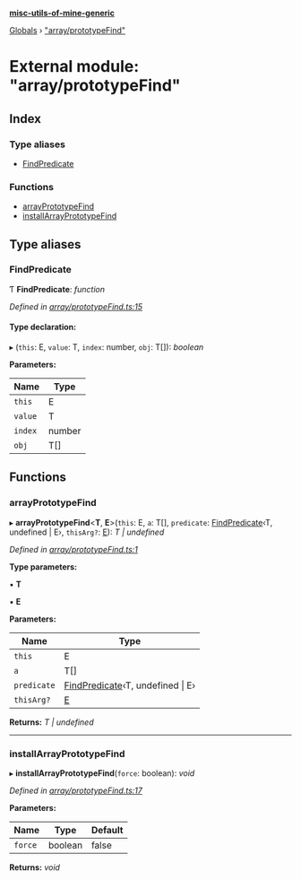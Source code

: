 **[misc-utils-of-mine-generic](../README.md)**

[Globals](../globals.md) › ["array/prototypeFind"](_array_prototypefind_.md)

# External module: "array/prototypeFind"

## Index

### Type aliases

* [FindPredicate](_array_prototypefind_.md#findpredicate)

### Functions

* [arrayPrototypeFind](_array_prototypefind_.md#arrayprototypefind)
* [installArrayPrototypeFind](_array_prototypefind_.md#installarrayprototypefind)

## Type aliases

###  FindPredicate

Ƭ **FindPredicate**: *function*

*Defined in [array/prototypeFind.ts:15](https://github.com/cancerberoSgx/misc-utils-of-mine/blob/60bba9c/misc-utils-of-mine-generic/src/array/prototypeFind.ts#L15)*

#### Type declaration:

▸ (`this`: E, `value`: T, `index`: number, `obj`: T[]): *boolean*

**Parameters:**

Name | Type |
------ | ------ |
`this` | E |
`value` | T |
`index` | number |
`obj` | T[] |

## Functions

###  arrayPrototypeFind

▸ **arrayPrototypeFind**<**T**, **E**>(`this`: E, `a`: T[], `predicate`: [FindPredicate](_array_prototypefind_.md#findpredicate)‹T, undefined | E›, `thisArg?`: [E]()): *T | undefined*

*Defined in [array/prototypeFind.ts:1](https://github.com/cancerberoSgx/misc-utils-of-mine/blob/60bba9c/misc-utils-of-mine-generic/src/array/prototypeFind.ts#L1)*

**Type parameters:**

▪ **T**

▪ **E**

**Parameters:**

Name | Type |
------ | ------ |
`this` | E |
`a` | T[] |
`predicate` | [FindPredicate](_array_prototypefind_.md#findpredicate)‹T, undefined \| E› |
`thisArg?` | [E]() |

**Returns:** *T | undefined*

___

###  installArrayPrototypeFind

▸ **installArrayPrototypeFind**(`force`: boolean): *void*

*Defined in [array/prototypeFind.ts:17](https://github.com/cancerberoSgx/misc-utils-of-mine/blob/60bba9c/misc-utils-of-mine-generic/src/array/prototypeFind.ts#L17)*

**Parameters:**

Name | Type | Default |
------ | ------ | ------ |
`force` | boolean | false |

**Returns:** *void*